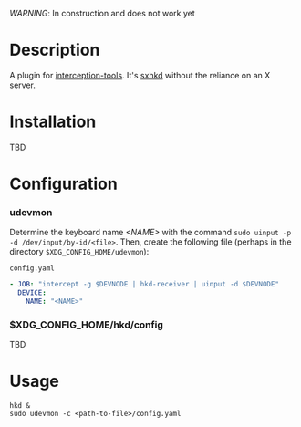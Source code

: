 *WARNING*: In construction and does not work yet

# Description
A plugin for [interception-tools](https://gitlab.com/interception/linux/tools). It's [sxhkd](https://github.com/baskerville/sxhkd) without the reliance on an X server.

# Installation
TBD

# Configuration
### udevmon
Determine the keyboard name *\<NAME\>* with the command `sudo uinput -p -d /dev/input/by-id/<file>`. Then, create the following file (perhaps in the directory `$XDG_CONFIG_HOME/udevmon`):

`config.yaml`
```yaml
- JOB: "intercept -g $DEVNODE | hkd-receiver | uinput -d $DEVNODE"
  DEVICE:
    NAME: "<NAME>"
```
### $XDG_CONFIG_HOME/hkd/config
TBD

# Usage
```
hkd &
sudo udevmon -c <path-to-file>/config.yaml
```
